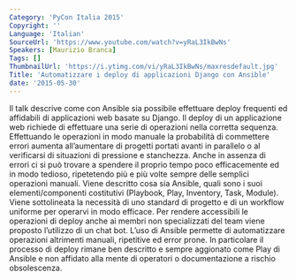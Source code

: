 ```yaml
---
Category: 'PyCon Italia 2015'
Copyright: ''
Language: 'Italian'
SourceUrl: 'https://www.youtube.com/watch?v=yRaL3IkBwNs'
Speakers: [Maurizio Branca]
Tags: []
ThumbnailUrl: 'https://i.ytimg.com/vi/yRaL3IkBwNs/maxresdefault.jpg'
Title: 'Automatizzare i deploy di applicazioni Django con Ansible'
date: '2015-05-30'
---
```

Il talk descrive come con Ansible sia possibile effettuare deploy frequenti ed affidabili di applicazioni web basate su Django.
Il deploy di un applicazione web richiede di effettuare una serie di operazioni nella corretta sequenza. Effettuando le operazioni in modo manuale la probabilità di commettere errori aumenta all’aumentare di progetti portati avanti in parallelo o al verificarsi di situazioni di pressione e stanchezza.
Anche in assenza di errori ci si può trovare a spendere il proprio tempo poco efficacemente ed in modo tedioso, ripetetendo più e più volte sempre delle semplici operazioni manuali.
Viene descritto cosa sia Ansible, quali sono i suoi elementi/componenti costitutivi (Playbook, Play, Inventory, Task, Module). Viene sottolineata la necessità di uno standard di progetto e di un workflow uniforme per operarvi in modo efficace. Per rendere accessibili le operazioni di deploy anche ai membri non specializzati del team viene proposto l’utilizzo di un chat bot.
L’uso di Ansible permette di automatizzare operazioni altrimenti manuali, ripetitive ed error prone. In particolare il processo di deploy rimane ben descritto e sempre aggionato come Play di Ansible e non affidato alla mente di operatori o documentazione a rischio obsolescenza.
